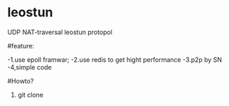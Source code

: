 # leostun
UDP NAT-traversal leostun protopol

#feature:

-1.use epoll framwar;
-2.use redis to get hight performance
-3.p2p by SN
-4,simple code


#Howto?

1. git clone 
